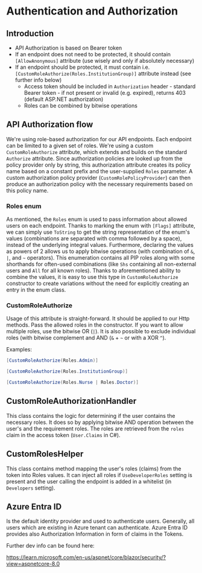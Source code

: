# Authentication and Authorization

## Introduction

- API Authorization is based on Bearer token
- If an endpoint does not need to be protected, it should contain `[AllowAnonymous]` attribute (use wisely and only if absolutely necessary)
- If an endpoint should be protected, it must contain i.e. `[CustomRoleAuthorize(Roles.InstitutionGroup)]` attribute instead (see further info below)
    - Access token should be included in `Authorization` header - standard Bearer token - if not present or invalid (e.g. expired), returns 403 (default ASP.NET authorization)
    - Roles can be combined by bitwise operations

## API Authorization flow

We're using role-based authorization for our API endpoints. Each endpoint can be limited to a given set of roles. We're using a custom `CustomRoleAuthorize` attribute, which extends and builds on the standard `Authorize` attribute. Since authorization policies are looked up from the policy provider only by string, this authorization attribute creates its policy name based on a constant prefix and the user-supplied `Roles` parameter. A custom authorization policy provider (`CustomRolePolicyProvider`) can then produce an authorization policy with the necessary requirements based on this policy name.

### Roles enum

As mentioned, the `Roles` enum is used to pass information about allowed users on each endpoint. Thanks to marking the enum with `[Flags]` attribute, we can simply use `ToString` to get the string representation of the enum's values (combinations are separated with comma followed by a space), instead of the underlying integral values. Furthermore, declaring the values as powers of 2 allows us to apply bitwise operations (with combination of `&`, `|`, and `~` operators).
This enumeration contains all PIP roles along with some shorthands for often-used combinations (like `Shs` containing all non-external users and `All` for all known roles). Thanks to aforementioned ability to combine the values, it is easy to use this type in `CustomRoleAuthorize` constructor to create variations without the need for explicitly creating an entry in the enum class.

### CustomRoleAuthorize

Usage of this attribute is straight-forward. It should be applied to our Http methods. Pass the allowed roles in the constructor. If you want to allow multiple roles, use the bitwise OR (`|`). It is also possible to exclude individual roles (with bitwise complement and AND (`&` + `~` or with a XOR `^`).

Examples:

```csharp
[CustomRoleAuthorize(Roles.Admin)]
```
```csharp
[CustomRoleAuthorize(Roles.InstitutionGroup)]
```
```csharp
[CustomRoleAuthorize(Roles.Nurse | Roles.Doctor)]
```

## CustomRoleAuthorizationHandler

This class contains the logic for determining if the user contains the necessary roles. It does so by applying bitwise AND operation between the user's and the requirement roles. The roles are retrieved from the `roles` claim in the access token (`User.Claims` in C#).

## CustomRolesHelper

This class contains method mapping the user's roles (claims) from the token into Roles values. It can inject all roles if `UseDeveloperRoles` setting is present and the user calling the endpoint is added in a whitelist (in `Developers` setting).

## Azure Entra ID

Is the default identity provider and used to authenticate users. Generally, all users which are existing in Azure tenant can authenticate. Azure Entra ID provides also Authorization Information in form of claims in the Tokens.


Further dev info can be found here:

https://learn.microsoft.com/en-us/aspnet/core/blazor/security/?view=aspnetcore-8.0